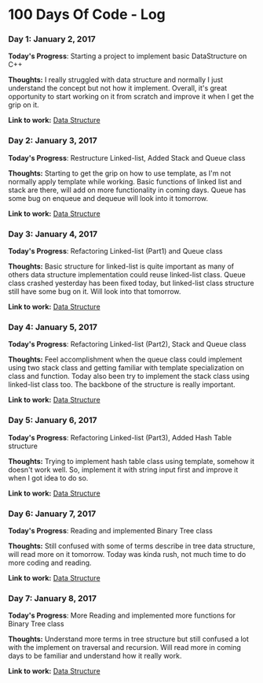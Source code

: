 # 100 Days Of Code - Log

### Day 1: January 2, 2017

**Today's Progress**: Starting a project to implement basic DataStructure on C++

**Thoughts:** I really struggled with data structure and normally I just understand the concept but not how it implement. Overall, it's great opportunity to start working on it from scratch and improve it when I get the grip on it.

**Link to work:** [Data Structure](https://github.com/seancyw/DataStructure)

### Day 2: January 3, 2017

**Today's Progress**: Restructure Linked-list, Added Stack and Queue class

**Thoughts:** Starting to get the grip on how to use template, as I'm not normally apply template while working. Basic functions of linked list and stack are there, will add on more functionality in coming days. Queue has some bug on enqueue and dequeue will look into it tomorrow.

**Link to work:** [Data Structure](https://github.com/seancyw/DataStructure/commit/798dd310db3bd6d59dba9b0f9ab37e78ab8f5570)


### Day 3: January 4, 2017

**Today's Progress**: Refactoring Linked-list (Part1) and Queue class

**Thoughts:** Basic structure for linked-list is quite important as many of others data structure implementation could reuse linked-list class. Queue class crashed yesterday has been fixed today, but linked-list class structure still have some bug on it. Will look into that tomorrow.

**Link to work:** [Data Structure](https://github.com/seancyw/DataStructure/commit/904439e723c8f662bb97495b582de41990660637)

### Day 4: January 5, 2017

**Today's Progress**: Refactoring Linked-list (Part2), Stack and Queue class

**Thoughts:** Feel accomplishment when the queue class could implement using two stack class and getting familiar with template specialization on class and function. Today also been try to implement the stack class using linked-list class too. The backbone of the structure is really important.

**Link to work:** [Data Structure](https://github.com/seancyw/DataStructure/commit/57f0f42ead287eb9bc33d3faa267dccdd1becd90)

### Day 5: January 6, 2017

**Today's Progress**: Refactoring Linked-list (Part3), Added Hash Table structure

**Thoughts:** Trying to implement hash table class using template, somehow it doesn't work well. So, implement it with string input first and improve it when I got idea to do so.

**Link to work:** [Data Structure](https://github.com/seancyw/DataStructure/commit/33f83e0c972a6a70fe758fad40a9b6a1ab3876c8)

### Day 6: January 7, 2017

**Today's Progress**: Reading and implemented Binary Tree class

**Thoughts:** Still confused with some of terms describe in tree data structure, will read more on it tomorrow. Today was kinda rush, not much time to do more coding and reading.

**Link to work:** [Data Structure](https://github.com/seancyw/DataStructure/commit/e2c40196dca67100223da31a0a0eae18b0819ec4)

### Day 7: January 8, 2017

**Today's Progress**: More Reading and implemented more functions for Binary Tree class

**Thoughts:** Understand more terms in tree structure but still confused a lot with the implement on traversal and recursion. Will read more in coming days to be familiar and understand how it really work.

**Link to work:** [Data Structure](https://github.com/seancyw/DataStructure/commit/1434584ffcda78d2c2ba894ada0d2ddaa856bf20)

